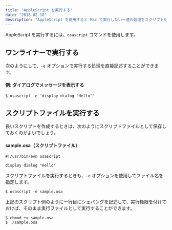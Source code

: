 ```yaml
---
title: "AppleScript を実行する"
date: "2018-02-18"
description: "AppleScript を使用すると Mac で実行したい一連の処理をスクリプト化することができます。Windows のバッチファイルのようなものです。"
---
```


AppleScript を実行するには、`osascript` コマンドを使用します。


ワンライナーで実行する
----

次のようにして、`-e` オプションで実行する処理を直接記述することができます。

#### 例: ダイアログでメッセージを表示する

~~~
$ osascript -e 'display dialog "Hello"'
~~~


スクリプトファイルを実行する
----

長いスクリプトを作成するときは、次のようにスクリプトファイルとして保存しておくのがよいでしょう。

#### sample.osa（スクリプトファイル）

~~~
#!/usr/bin/evn osascript

display dialog "Hello"
~~~

スクリプトファイルを実行するときも、`-e` オプションを使用してファイル名を指定します。

~~~
$ osascript -e sample.osa
~~~

上記のスクリプト例のように一行目にシェバングを記述して、実行権限を付けておけば、そのまま実行ファイルとして実行することができます。

~~~
$ chmod +x sample.osa
$ ./sample.osa
~~~

